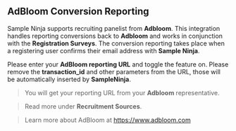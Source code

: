 ## AdBloom Conversion Reporting

Sample Ninja supports recruiting panelist from **Adbloom**. This integration handles reporting conversions back to **Adbloom** and works in conjunction with the **Registration Surveys**. The conversion reporting takes place when a registering user confirms their email address with **Sample Ninja**.

Please enter your **AdBloom reporting URL** and toggle the feature on. Please remove the **transaction_id** and other parameters from the URL, those will be automatically inserted by **SampleNinja**.

> You will get your reporting URL from your **Adbloom** representative.

> Read more under **Recruitment Sources**.

> Learn more about AdBloom at https://www.adbloom.com
